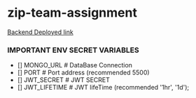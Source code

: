 # zip-team-assignment
[Backend Deployed link](https://zip-team.onrender.com)

### IMPORTANT ENV SECRET VARIABLES  
- [] MONGO_URL      # DataBase Connection
- [] PORT           # Port address (recommended 5500)
- [] JWT_SECRET     # JWT SECRET
- [] JWT_LIFETIME   # JWT lifeTime (recommended '1hr', '1d');
